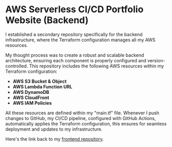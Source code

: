 # AWS Serverless CI/CD Portfolio Website (Backend)

I established a secondary repository specifically for the backend infrastructure, where the Terraform configuration manages all my AWS resources.

My thought process was to create a robust and scalable backend architecture, ensuring each component is properly configured and version-controlled. This repository includes the following AWS resources within my Terraform configuration:
* **AWS S3 Bucket & Object**
* **AWS Lambda Function URL**
* **AWS DynamoDB**
* **AWS CloudFront**
* **AWS IAM Policies**

All these resources are defined within my "main.tf" file. Whenever I push changes to GitHub, my CI/CD pipeline, configured with GitHub Actions, automatically applies the Terraform configuration, this ensures for seamless deployment and updates to my infrastructure.

Here's the link back to my [frontend repository](https://github.com/saxtonvandalsen/cloud-resume-challenge).